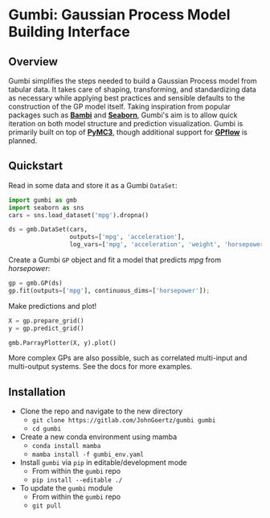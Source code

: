 # Gumbi: Gaussian Process Model Building Interface

## Overview

Gumbi simplifies the steps needed to build a Gaussian Process model from tabular data. It takes care of shaping, 
transforming, and standardizing data as necessary while applying best practices and sensible defaults to the 
construction of the GP model itself. Taking inspiration from popular packages such as 
__[Bambi](https://bambinos.github.io/bambi/main/index.html)__ and __[Seaborn](https://seaborn.pydata.org/index.html)__, 
Gumbi's aim is to allow quick iteration on both model structure and prediction visualization. Gumbi is primarily built 
on top of __[PyMC3](https://docs.pymc.io/)__, though additional support for __[GPflow](https://gpflow.readthedocs.io/)__
is planned. 

## Quickstart

Read in some data and store it as a Gumbi `DataSet`:

```python
import gumbi as gmb
import seaborn as sns
cars = sns.load_dataset('mpg').dropna()

ds = gmb.DataSet(cars,
                 outputs=['mpg', 'acceleration'],
                 log_vars=['mpg', 'acceleration', 'weight', 'horsepower', 'displacement'])
```

Create a Gumbi `GP` object and fit a model that predicts *mpg* from *horsepower*:

```python
gp = gmb.GP(ds)
gp.fit(outputs=['mpg'], continuous_dims=['horsepower']);
```

Make predictions and plot!

```python
X = gp.prepare_grid()
y = gp.predict_grid()

gmb.ParrayPlotter(X, y).plot()
```

More complex GPs are also possible, such as correlated multi-input and multi-output systems. See the docs for more examples.

## Installation

* Clone the repo and navigate to the new directory
  * `git clone https://gitlab.com/JohnGoertz/gumbi gumbi`
  * `cd gumbi`
* Create a new conda environment using mamba
  * `conda install mamba` 
  * `mamba install -f gumbi_env.yaml`
* Install `gumbi` via `pip` in editable/development mode
  * From within the `gumbi` repo 
  * `pip install --editable ./`
* To update the `gumbi` module
  * From within the `gumbi` repo 
  * `git pull`